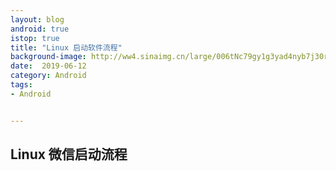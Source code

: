 ```yaml
---
layout: blog 
android: true 
istop: true
title: "Linux 启动软件流程" 
background-image: http://ww4.sinaimg.cn/large/006tNc79gy1g3yad4nyb7j30ru0wm1kx.jpg
date:  2019-06-12
category: Android
tags: 
- Android


---
```


## Linux 微信启动流程








